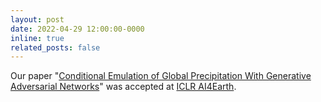 ```yaml
---
layout: post
date: 2022-04-29 12:00:00-0000
inline: true
related_posts: false
---
```


Our paper "[Conditional Emulation of Global Precipitation With Generative Adversarial Networks](https://ai4earthscience.github.io/iclr-2022-workshop/camera_ready/iclr_2022_ai4ess_30.pdf)" was accepted at [ICLR AI4Earth](https://ai4earthscience.github.io/iclr-2022-workshop/).